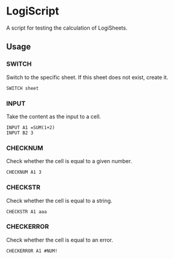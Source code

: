# LogiScript

A script for testing the calculation of LogiSheets.

## Usage

### SWITCH

Switch to the specific sheet. If this sheet does not exist, create it.

```ls
SWITCH sheet
```

### INPUT

Take the content as the input to a cell.

```ls
INPUT A1 =SUM(1+2)
INPUT B2 3
```

### CHECKNUM

Check whether the cell is equal to a given number.

```ls
CHECKNUM A1 3
```

### CHECKSTR

Check whether the cell is equal to a string.

```ls
CHECKSTR A1 aaa
```

### CHECKERROR

Check whether the cell is equal to an error.

```ls
CHECKERROR A1 #NUM!
```
